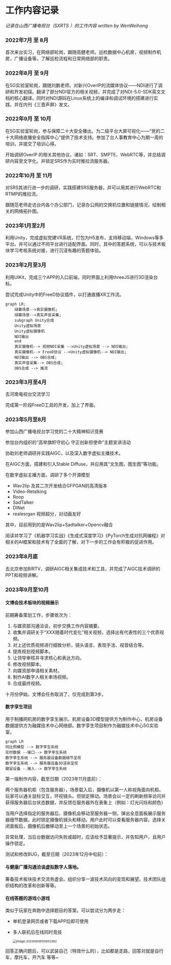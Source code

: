 # 工作内容记录

*记录在山西广播电视台（SXRTS ）的工作内容  written by WenWeihang*

### 2022年7月 至 8月

首次来台实习，在网络部轮岗，跟随高健老师。巡检数据中心机房，视频制作机房，广播设备等。了解巡检流程和日常网络部的职责。

### 2022年8月 至 9月

在5G实验室轮岗，跟随刘鹏老师。对新兴OverIP的流媒体协议——NDI进行了调研和开发初探。翻译了部分NDI官方的相关视频，并完成了对NDI-5.0-SDK英文文档的核心翻译。同时对NDI源码在Linux系统上的编译和调试环境的搭建进行实践，并在内刊《三晋声屏》发文。

### 2022年9月 至 10月

在5G实验室轮岗，参与保障二十大安全播出。为二级平台大屏可视化——“党的二十大网络直播安全指挥中心”提供了技术支持。参加了台人事教育中心为期一周的培训，并提交了培训心得。

开始调研OverIP 的相关其他协议，诸如：SRT、SMPTE、WebRTC等，并总结调研内容至文字化。并锁定SRS作为实时推拉流服务器。

### 2022年10月 至 11月

对SRS其进行进一步的调研，实践搭建SRS服务器，并可以用其进行WebRTC和RTMP的推拉流。

跟随范老师走访台内各个办公部门，记录办公网的交换机位置和链接情况，绘制相关的网络拓扑图。

### 2023年1月至2月

利用Unity，完成虚拟党建VR系统，打包为H5发布，支持移动端，Windows等多平台。并可以通过不同平台进行适配界面。同时，其中的答题系统，可以与技术板块学习考核系统对接，进行沉浸有趣的答题体验。

### 2023年2月至3月

利用UIKit，完成三个APP的入口前端，同时界面上利用threeJS进行3D渲染台标。

尝试完成Unity中的FreeD协议插件，以打通直播XR工作流。

```mermaid
graph LR;
    绿幕场景-->真实摄像机;
    绿幕场景-->真实声音采集;
    subgraph Unity合成
    Unity虚拟场景
    Unity虚拟摄像机
    NDI输出
    end
    真实摄像机--> 视频NDI采集 -->Unity虚拟场景 --> NDI输出;
    真实摄像机--> FreeD协议 -->Unity虚拟摄像机--> NDI输出;
    NDI输出 --> OBS合成;
    真实声音采集--> OBS合成;
    OBS合成 --> 推流
```

### 2023年3月至4月

去河南电视台交流学习

完成第一阶段FreeD工具的开发，加上了界面。

### 2023年5月至8月

参加山西广播电视台学习党的二十大精神知识竞赛

参加台内组织的“高举旗帜守初心 守正创新担使命”主题宣讲活动

协助刘老师调研并实践AIGC，以及深入数字虚拟主播技术。

在AIGC方面，搭建和引入Stable Diffuse，并应用其“文生图，图生图”等功能。

在数字虚拟主播方面，调研了多个开源模型 

- Wav2lip 及其二次开发结合GFPGAN的高清版本
- Video-Retalking
- Roop
- SadTalker
- DINet
- realesrgan 视频超分，对动画友好

其中，目前用到的是Wav2lip+Sadtalker+Opencv融合

阅读并学习了《机器学习实战》《生成式深度学习》《PyTorch生成对抗网编程》对相关的AI框架和技术有了全面的了解，对下一步的工作会有积极的促进作用。

### 2023年8月底

去北京参加BIRTV，调研AIGC相关集成技术和工具，并完成了AIGC技术调研的PPT和视频讲解。

### 2023年9月至10月

#### 文博会技术板块的视频展示

前期筹备策划工作，步骤依次为：

1. 与媒资部沟通洽谈，初步交换工作内容摘要。
2. 收集并调研关于“XXX随着时代变化”相关视频，选择出有代表性的三个优质视频。
3. 对上述优质视频进行细致分析，镜头语言、表现手法、视音结合等。
4. 提炼规划视频脚本。
5. 让领导审核并寻求核心和表达方向。
6. 修改视频脚本。
7. 向媒资部申请相关素材。
8. 制作AI数字人相关串场视频。
9. 合成最终视频。

十月份伊始，文博会任务取消了，仅完成到第3步。

#### 数字孪生项目

用于制播网机房的数字孪生展示。机房设备3D模型提供方为制作中心，机房设备数据提供方为融媒技术中心网络部。数字孪生项目制作为融媒技术中心5G实验室。

```mermaid
graph LR
同比例模型 --> 数字孪生系统
实时数据 --接口--> 数字孪生系统
数字孪生系统 --> 服务器设备数据细节呈现
数字孪生系统 --> 服务器设备3D渲染呈现
键鼠设备 -.输入.-> 数字孪生系统
```

第一版制作内容，截至日期（2023年11月底前）：

两个服务器机柜（包含服务器），场景载入后，摄像机以第一人称视角面向机柜。玩家可以通关鼠标交互，环视镜头。但锁定移动。场景会以一定的刷新频率访问并获得服务器后台状态数据，并反馈在服务器外在表象上（例如：灯光闪烁和颜色）

当用户选择指定的服务器后，摄像机会移动至服务器一侧，弹出全息面板展示服务器细节数据。此时锁定摄像机镜头和移动。用户此时可以查看服务器内容。选择关闭面板后，摄像机后撤移动至上一个场景的初始状态。

异常处理，当后台数据访问失败或超时，应该给予显著提示，并告知用户，且用户操作锁定。

测试和修改BUG，截至日期（2023年12月中旬前）：

#### 与健康广播沟通洽谈虚拟数字人落地。

筹备技术板块技术交流务虚会。组织分享一波技术风向的变现和展望。技术团队组织结构的改革和创新等等。

#### 在线答题的游戏小游戏

类似于玩家在奔跑中选择题目的答案。可以尝试分为两步走：

- 单机登录网页或者下载APP后即可使用

- 多人联机后在线同时竞技

  <img src="K:\bunkergames\work_doc\img\work_log\image-20230908155932382.png" alt="image-20230908155932382" style="zoom:67%;" />



回答正确问题后，可以武装自己（特效什么的），比如都是走路，回答对就是自行车，摩托车，开汽车 等等~